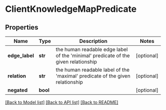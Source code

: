 # ClientKnowledgeMapPredicate

## Properties
Name | Type | Description | Notes
------------ | ------------- | ------------- | -------------
**edge_label** | **str** | the human readable edge label of the &#39;minimal&#39;  predicate of the given relationship | [optional] 
**relation** | **str** | the human readable label of the &#39;maximal&#39;  predicate of the given relationship | [optional] 
**negated** | **bool** |  | [optional] 

[[Back to Model list]](../README.md#documentation-for-models) [[Back to API list]](../README.md#documentation-for-api-endpoints) [[Back to README]](../README.md)


